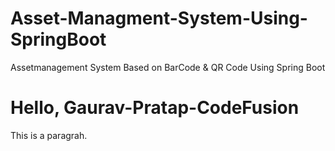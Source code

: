 # Asset-Managment-System-Using-SpringBoot
Assetmanagement System Based on BarCode &amp; QR Code Using Spring Boot
<h1>Hello, Gaurav-Pratap-CodeFusion</h1>

<p>This is a paragrah.</p>